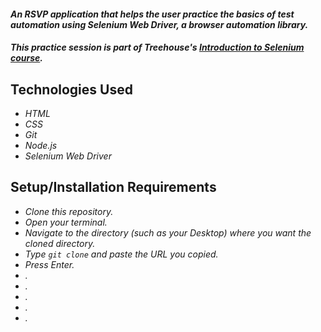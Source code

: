 #### _An RSVP application that helps the user practice the basics of test automation using Selenium Web Driver, a browser automation library._

#### _This practice session is part of Treehouse's [Introduction to Selenium course](https://teamtreehouse.com/library/introduction-to-selenium)._

## Technologies Used

* _HTML_
* _CSS_
* _Git_
* _Node.js_
* _Selenium Web Driver_

## Setup/Installation Requirements

* _Clone this repository._
* _Open your terminal._
* _Navigate to the directory (such as your Desktop) where you want the cloned directory._
* _Type `git clone` and paste the URL you copied._
* _Press Enter._
* _._
* _._
* _._
* _._
* _._

